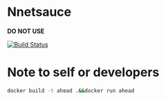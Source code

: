 # Nnetsauce

**DO NOT USE**

[![Build Status](https://github.com/Techtonique/Nnetsauce.jl/actions/workflows/CI.yml/badge.svg?branch=main)](https://github.com/Techtonique/Nnetsauce.jl/actions/workflows/CI.yml?query=branch%3Amain)

# Note to self or developers 

```bash
docker build -t ahead .&&docker run ahead 
```